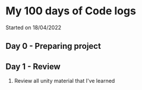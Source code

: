 # My 100 days of Code logs
Started on 18/04/2022
## Day 0 - Preparing project 

## Day 1 - Review 

1. Review all unity material that I've learned